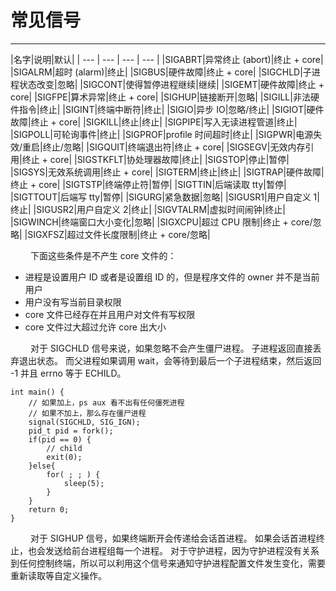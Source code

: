 # 常见信号
***

|名字|说明|默认|
| --- | --- | --- | --- |
|SIGABRT|异常终止 (abort)|终止 + core|
|SIGALRM|超时 (alarm)|终止|
|SIGBUS|硬件故障|终止 + core|
|SIGCHLD|子进程状态改变|忽略|
|SIGCONT|使得暂停进程继续|继续|
|SIGEMT|硬件故障|终止 + core|
|SIGFPE|算术异常|终止 + core|
|SIGHUP|链接断开|忽略|
|SIGILL|非法硬件指令|终止|
|SIGINT|终端中断符|终止|
|SIGIO|异步 IO|忽略/终止|
|SIGIOT|硬件故障|终止 + core|
|SIGKILL|终止|终止|
|SIGPIPE|写入无读进程管道|终止|
|SIGPOLL|可轮询事件|终止|
|SIGPROF|profile 时间超时|终止|
|SIGPWR|电源失效/重启|终止/忽略|
|SIGQUIT|终端退出符|终止 + core|
|SIGSEGV|无效内存引用|终止 + core|
|SIGSTKFLT|协处理器故障|终止|
|SIGSTOP|停止|暂停|
|SIGSYS|无效系统调用|终止 + core|
|SIGTERM|终止|终止|
|SIGTRAP|硬件故障|终止 + core|
|SIGTSTP|终端停止符|暂停|
|SIGTTIN|后端读取 tty|暂停|
|SIGTTOUT|后端写 tty|暂停|
|SIGURG|紧急数据|忽略|
|SIGUSR1|用户自定义 1|终止|
|SIGUSR2|用户自定义 2|终止|
|SIGVTALRM|虚拟时间闹钟|终止|
|SIGWINCH|终端窗口大小变化|忽略|
|SIGXCPU|超过 CPU 限制|终止 + core/忽略|
|SIGXFSZ|超过文件长度限制|终止 + core/忽略|

&emsp;&emsp;
下面这些条件是不产生 core 文件的：

+ 进程是设置用户 ID 或者是设置组 ID 的，但是程序文件的 owner 并不是当前用户
+ 用户没有写当前目录权限
+ core 文件已经存在并且用户对文件有写权限
+ core 文件过大超过允许 core 出大小

&emsp;&emsp;
对于 SIGCHLD 信号来说，如果忽略不会产生僵尸进程。
子进程返回直接丢弃退出状态。
而父进程如果调用 wait，会等待到最后一个子进程结束，然后返回 -1 并且 errno 等于 ECHILD。

    int main() {
        // 如果加上，ps aux 看不出有任何僵死进程
        // 如果不加上，那么存在僵尸进程
        signal(SIGCHLD, SIG_IGN);
        pid_t pid = fork();
        if(pid == 0) {
            // child
            exit(0);
        }else{
            for( ; ; ) {
                sleep(5);
            }
        }
        return 0;
    }

&emsp;&emsp;
对于 SIGHUP 信号，如果终端断开会传递给会话首进程。
如果会话首进程终止，也会发送给前台进程组每一个进程。
对于守护进程，因为守护进程没有关系到任何控制终端，所以可以利用这个信号来通知守护进程配置文件发生变化，需要重新读取等自定义操作。
